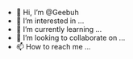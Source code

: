- 👋 Hi, I’m @Geebuh
- 👀 I’m interested in ...
- 🌱 I’m currently learning ...
- 💞️ I’m looking to collaborate on ...
- 📫 How to reach me ...

<!---
Geebuh/Geebuh is a ✨ special ✨ repository because its `README.md` (this file) appears on your GitHub profile.
You can click the Preview link to take a look at your changes.
--->
